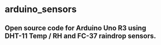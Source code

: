 # arduino_sensors
## Open source code for Arduino Uno R3 using DHT-11 Temp / RH and FC-37 raindrop sensors. 
